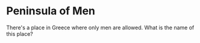 # Peninsula of Men

There's a place in Greece where only men are allowed.
What is the name of this place?
